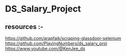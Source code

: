 # DS_Salary_Project

## resources :-
https://github.com/arapfaik/scraping-glassdoor-selenium
https://github.com/PlayingNumbers/ds_salary_proj
https://www.youtube.com/@KenJee_ds

